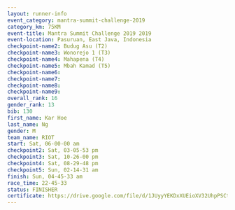 ```yaml
---
layout: runner-info 
event_category: mantra-summit-challenge-2019 
category_km: 75KM 
event-title: Mantra Summit Challenge 2019 2019 
event-location: Pasuruan, East Java, Indonesia 
checkpoint-name2: Budug Asu (T2) 
checkpoint-name3: Wonorejo 1 (T3) 
checkpoint-name4: Mahapena (T4) 
checkpoint-name5: Mbah Kamad (T5) 
checkpoint-name6: 
checkpoint-name7: 
checkpoint-name8: 
checkpoint-name9: 
overall_rank: 16
gender_rank: 13
bib: 130
first_name: Kar Hoe
last_name: Ng
gender: M
team_name: RIOT
start: Sat, 06-00-00 am
checkpoint2: Sat, 03-05-53 pm
checkpoint3: Sat, 10-26-00 pm
checkpoint4: Sat, 08-29-48 pm
checkpoint5: Sun, 02-14-31 am
finish: Sun, 04-45-33 am
race_time: 22-45-33
status: FINISHER
certificate: https://drive.google.com/file/d/1JUyyYEKDxXUEioXV32UhpPSCtvrzYboU/view?usp=sharing
---
```

